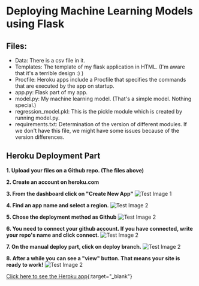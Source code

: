 # Deploying Machine Learning Models using Flask

## Files:
* Data: There is a csv file in it.
* Templates: The template of my flask application in HTML. (I'm aware that it's a terrible design :) )
* Procfile: Heroku apps include a Procfile that specifies the commands that are executed by the app on startup.
* app.py: Flask part of my app.
* model.py: My machine learning model. (That's a simple model. Nothing special.)
* regression_model.pkl: This is the pickle module which is created by running model.py.
* requirements.txt: Determination of the version of different modules. If we don't have this file, we might have some issues because of the version differences.

## Heroku Deployment Part
**1. Upload your files on a Github repo. (The files above)**

**2. Create an account on heroku.com**

**3. From the dashboard click on "Create New App"**
![Test Image 1](https://i.hizliresim.com/9DmMzs.png)

**4. Find an app name and select a region.**
![Test Image 2](https://i.hizliresim.com/YgR4jW.png)

**5. Chose the deployment method as Github**
![Test Image 2](https://i.hizliresim.com/w1XVz4.png)

**6. You need to connect your github account. If you have connected, write your repo's name and click connect.**
![Test Image 2](https://i.hizliresim.com/7L7rwy.png)

**7. On the manual deploy part, click on deploy branch.**
![Test Image 2](https://i.hizliresim.com/wwL5fH.png)

**8. After a while you can see a "view" button. That means your site is ready to work!**
![Test Image 2](https://i.hizliresim.com/Wm2u8O.png)



[Click here to see the Heroku app](https://model-deployment-app.herokuapp.com){:target="_blank"}
